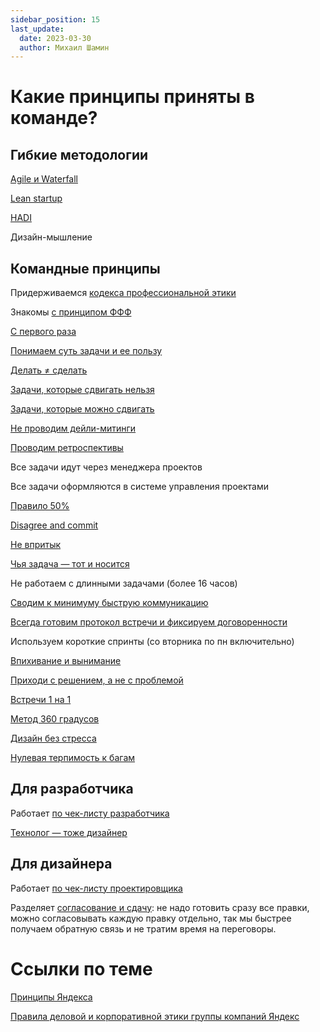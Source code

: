 ```yaml
---
sidebar_position: 15
last_update:
  date: 2023-03-30
  author: Михаил Шамин
---
```

# Какие принципы приняты в команде?

## Гибкие методологии 

[Agile и Waterfall](./agile.md)

[Lean startup](./lean-startup.md)

[HADI](./hadi.md)

Дизайн-мышление

## Командные принципы

Придерживаемся [кодекса профессиональной этики](https://bureau.ru/bb/soviet/20140623/)

Знакомы [с принципом ФФФ](https://bureau.ru/about/fff/)

[С первого раза](../../po/principles/first-time.md)

[Понимаем суть задачи и ее пользу](../../develop/dor.md)

[Делать ≠ сделать](https://bureau.ru/books/fff/demo/4)

[Задачи, которые сдвигать нельзя](./dont-move.md)

[Задачи, которые можно сдвигать](./move.md)

[Не проводим дейли-митинги](./meeting.md)

[Проводим ретроспективы](./retro.md)

Все задачи идут через менеджера проектов

Все задачи оформляются в системе управления проектами

[Правило 50%](./50.md)

[Disagree and commit](./disagree.md)

[Не впритык](https://bureau.ru/bb/soviet/20130909/)

[Чья задача — тот и носится](https://www.maximilyahov.ru/blog/all/hustle/)

Не работаем с длинными задачами (более 16 часов)

[Сводим к минимуму быструю коммуникацию](./fast-communication.md)

[Всегда готовим протокол встречи и фиксируем договоренности](./protocol.md)

Используем короткие спринты (со вторника по пн включительно)

[Впихивание и вынимание](./in-out.md)

[Приходи с решением, а не с проблемой](./come-with-solution.md)

[Встречи 1 на 1](./one-to-one.md)

[Метод 360 градусов](./360-degree-feedback.md)

[Дизайн без стресса](https://collab.ldwg.ru/stressless-design)

[Нулевая терпимость к багам](./zero-bugs-policy)

## Для разработчика

Работает [по чек-листу разработчика](../../develop/checklist.md)

[Технолог — тоже дизайнер](https://vimeo.com/34066658)

## Для дизайнера

Работает [по чек-листу проектировщика](../../design/checklist.md)

Разделяет [согласование и сдачу](https://youtu.be/WIFG_yQMCz8): не надо готовить сразу все правки, можно согласовывать каждую правку отдельно, так мы быстрее получаем обратную связь и не тратим время на переговоры.


# Ссылки по теме
[Принципы Яндекса](https://yandex.ru/company/values)

[Правила деловой и корпоративной этики группы компаний Яндекс](https://yandex.ru/company/rules/code)